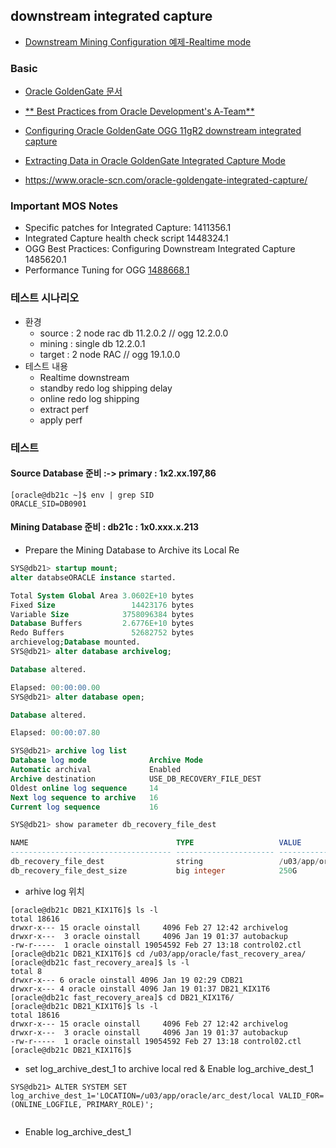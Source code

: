 ## downstream integrated capture
* [Downstream Mining Configuration 예제-Realtime mode](https://docs.oracle.com/goldengate/c1230/gg-winux/GGODB/example-downstream-mining-configuration.htm#GGODB-GUID-41D56EB7-0C14-438C-8791-8F93CB0DCAF8)
### Basic 
* [Oracle GoldenGate 문서](https://docs.oracle.com/en/middleware/goldengate/index.html)
* [** Best Practices from Oracle Development's A‑Team**](https://www.ateam-oracle.com/oracle-goldengate-best-practice-goldengate-downstream-extract-with-oracle-data-guard)
* [Configuring Oracle GoldenGate OGG 11gR2 downstream integrated capture](https://gjilevski.com/2012/10/31/configuring-oracle-goldengate-ogg-11gr2-downstream-integrated-capture/)

* [Extracting Data in Oracle GoldenGate Integrated Capture Mode](https://www.oracle.com/technetwork/database/availability/8398-goldengate-integrated-capture-1888658.pdf)
* https://www.oracle-scn.com/oracle-goldengate-integrated-capture/

### Important MOS Notes
* Specific patches for Integrated Capture: 1411356.1
* Integrated Capture health check script 1448324.1
* OGG Best Practices: Configuring Downstream Integrated Capture 1485620.1
* Performance Tuning for OGG [1488668.1](https://mosemp.us.oracle.com/epmos/faces/DocumentDisplay?_afrLoop=540428795909541&id=1488668.1&_adf.ctrl-state=nrjz6fd9l_229)

### 테스트 시나리오 
* 환경
  * source : 2 node rac db 11.2.0.2   // ogg 12.2.0.0
  * mining : single db 12.2.0.1        
  * target : 2 node RAC               // ogg 19.1.0.0
 * 테스트 내용
   * Realtime downstream
   * standby redo log shipping delay
   * online redo log shipping
   * extract perf
   * apply perf
### 테스트
#### Source Database 준비 :-> primary : 1x2.xx.197,86
```
[oracle@db21c ~]$ env | grep SID
ORACLE_SID=DB0901
```
#### Mining Database 준비 : db21c :  1x0.xxx.x.213

* Prepare the Mining Database to Archive its Local Re

```sql
SYS@db21> startup mount;
alter databseORACLE instance started.

Total System Global Area 3.0602E+10 bytes
Fixed Size                 14423176 bytes
Variable Size            3758096384 bytes
Database Buffers         2.6776E+10 bytes
Redo Buffers               52682752 bytes
archievelog;Database mounted.
SYS@db21> alter database archivelog;

Database altered.

Elapsed: 00:00:00.00
SYS@db21> alter database open;

Database altered.

Elapsed: 00:00:07.80

SYS@db21> archive log list
Database log mode              Archive Mode
Automatic archival             Enabled
Archive destination            USE_DB_RECOVERY_FILE_DEST
Oldest online log sequence     14
Next log sequence to archive   16
Current log sequence           16

SYS@db21> show parameter db_recovery_file_dest

NAME                                 TYPE                   VALUE
------------------------------------ ---------------------- ------------------------------
db_recovery_file_dest                string                 /u03/app/oracle/fast_recovery_area
db_recovery_file_dest_size           big integer            250G

```

* arhive log 위치

```
[oracle@db21c DB21_KIX1T6]$ ls -l
total 18616
drwxr-x--- 15 oracle oinstall     4096 Feb 27 12:42 archivelog
drwxr-x---  3 oracle oinstall     4096 Jan 19 01:37 autobackup
-rw-r-----  1 oracle oinstall 19054592 Feb 27 13:18 control02.ctl
[oracle@db21c DB21_KIX1T6]$ cd /u03/app/oracle/fast_recovery_area/
[oracle@db21c fast_recovery_area]$ ls -l
total 8
drwxr-x--- 6 oracle oinstall 4096 Jan 19 02:29 CDB21
drwxr-x--- 4 oracle oinstall 4096 Jan 19 01:37 DB21_KIX1T6
[oracle@db21c fast_recovery_area]$ cd DB21_KIX1T6/
[oracle@db21c DB21_KIX1T6]$ ls -l
total 18616
drwxr-x--- 15 oracle oinstall     4096 Feb 27 12:42 archivelog
drwxr-x---  3 oracle oinstall     4096 Jan 19 01:37 autobackup
-rw-r-----  1 oracle oinstall 19054592 Feb 27 13:18 control02.ctl
[oracle@db21c DB21_KIX1T6]$

```


* set log_archive_dest_1 to archive local red & Enable log_archive_dest_1
```
SYS@db21> ALTER SYSTEM SET log_archive_dest_1='LOCATION=/u03/app/oracle/arc_dest/local VALID_FOR=(ONLINE_LOGFILE, PRIMARY_ROLE)';


```

* Enable log_archive_dest_1
